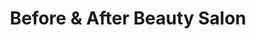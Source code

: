 ---
title: "Before & After Beauty Salon"
url: /red-springs/before-and-after-beauty-salon/
shop: beauty
---